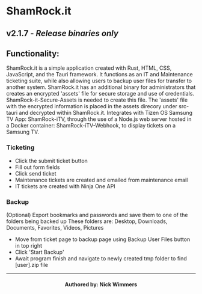 #        ShamRock.it
##       v2.1.7 - *Release binaries only*   

##       Functionality:
ShamRock.it is a simple application created with Rust, HTML, CSS, JavaScript, and the Tauri framework. It functions as 
an IT and Maintenance ticketing suite, while also allowing users to backup user files for transfer to another system. 
ShamRock.it has an additional binary for administrators that creates an encrypted 'assets' file for secure storage and 
use of credentials. ShamRock-it-Secure-Assets is needed to create this file. The 'assets' file with the encrypted information
is placed in the assets direcory under src-tauri and decrypted within ShamRock.it. Integrates with Tizen OS Samsung TV App:
ShamRock-iTV, through the use of a Node.js web server hosted in a Docker container: ShamRock-iTV-Webhook, to display tickets
on a Samsung TV.

###     Ticketing
- Click the submit ticket button
- Fill out form fields
- Click send ticket
- Maintenance tickets are created and emailed from maintenance email
- IT tickets are created with Ninja One API


###      Backup
(Optional) Export bookmarks and passwords and save them to one of the folders being backed up
These folders are: Desktop, Downloads, Documents, Favorites, Videos, Pictures
- Move from ticket page to backup page using Backup User Files button in top right
- Click 'Start Backup'
- Await program finish and navigate to newly created tmp folder to find [user].zip file

---
####    <p style="text-align:center">Authored by: Nick Wimmers</p>

